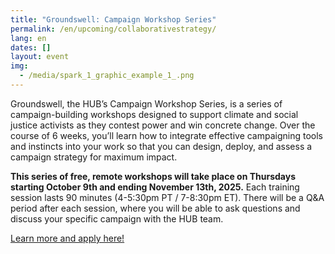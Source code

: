 ```yaml
---
title: "Groundswell: Campaign Workshop Series"
permalink: /en/upcoming/collaborativestrategy/
lang: en
dates: []
layout: event
img:
  - /media/spark_1_graphic_example_1_.png
---
```

Groundswell, the HUB’s Campaign Workshop Series, is a series of campaign-building workshops designed to support climate and social justice activists as they contest power and win concrete change. Over the course of 6 weeks, you’ll learn how to integrate effective campaigning tools and instincts into your work so that you can design, deploy, and assess a campaign strategy for maximum impact. 

**This series of free, remote workshops will take place on Thursdays starting October 9th and ending November 13th, 2025.** Each training session lasts 90 minutes (4-5:30pm PT / 7-8:30pm ET). There will be a Q&A period after each session, where you will be able to ask questions and discuss your specific campaign with the HUB team.

[L﻿earn more and apply here!](https://docs.google.com/document/d/1WNlk9rRlQRPbN6hBhuLJ2OWt8Ysz_myM2cY5aI5C6h0/edit?tab=t.0)[](https://cryptpad.fr/form/#/2/form/view/Vn8MKLZF7WqMoJQFZ6WPJi30YvD6jAehGs3HB-FZVpE/)